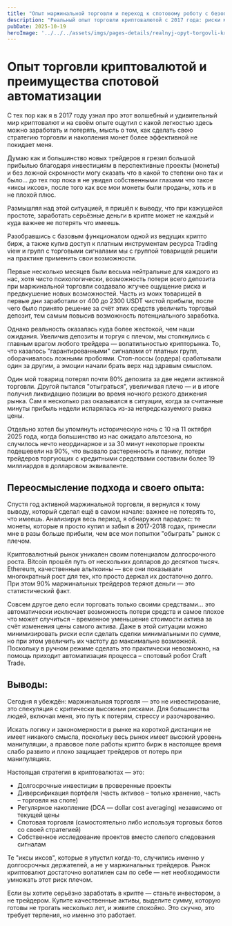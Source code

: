 ```yaml
---
title: "Опыт маржинальной торговли и переход к спотовому роботу с безопасным заработком"
description: "Реальный опыт торговли криптовалютой с 2017 года: риски маржинальной торговли, новости про падения и потери, а также эффективный способ минимизировать убытки и стабильно накапливать прибыль с помощью автоматизированного спотового робота Craft Trade."
pubDate: 2025-10-19
heroImage: '../../../assets/imgs/pages-details/realnyj-opyt-torgovli-kriptovalyutoj.webp'
---
```


<!-- [19.56, 64] -->

# Опыт торговли криптовалютой и преимущества спотовой автоматизации

С тех пор как я в 2017 году узнал про этот волшебный и удивительный мир криптовалют и на своём опыте ощутил с какой легкостью здесь можно заработать и потерять, мысль о том, как сделать свою стратегию торговли и накопления монет более эффективной не покидает меня.

Думаю как и большинство новых трейдеров я грезил большой прибылью благодаря инвестициям в перспективные проекты (монеты) и без ложной скромности могу сказать что в какой то степени оно так и было… до тех пор пока я не увидел собственными глазами что такое «иксы иксов», после того как все  мои монеты были проданы, хоть и в не плохой плюс.

Размышляя над этой ситуацией, я пришёл к выводу, что при кажущейся простоте, заработать серьёзные деньги в крипте может не каждый и куда важнее не потерять что имеешь.

Разобравшись с базовым функционалом одной из ведущих крипто бирж, а также купив доступ к платным инструментам ресурса Trading view и групп с торговыми сигналами мы с группой товарищей решили на практике применить свои возможности.

Первые несколько месяцев были весьма нейтральные для каждого из нас, хотя чисто психологически, возможность потери всего депозита при маржинальной торговли создавало жгучее ощущение риска и предвкушение новых возможностей. Часть из моих товарищей в первые дни заработали от 400 до 2300  USDT чистой прибыли, после чего было принято решение за счёт этих средств увеличить торговый депозит, тем самым повысив возможность потенциального заработка.

Однако реальность оказалась куда более жестокой, чем наши ожидания. Увеличив депозиты и торгуя с плечом, мы столкнулись с главным врагом любого трейдера — волатильностью крипторынка. То, что казалось "гарантированными" сигналами от платных групп, оборачивалось ложными пробоями. Стоп-лоссы (ордера) срабатывали один за другим, а эмоции начали брать верх над здравым смыслом.

Один мой товарищ потерял почти 80% депозита за две недели активной торговли. Другой пытался "отыграться", увеличивая плечо — и в итоге получил ликвидацию позиции во время ночного резкого движения рынка. Сам я несколько раз оказывался в ситуации, когда за считанные минуты прибыль недели испарялась из-за непредсказуемого рывка цены.

Отдельно хотел бы упомянуть историческую ночь с 10 на 11 октября 2025 года, когда большинство из нас ожидало альтсезона, но случилось нечто неординарное и за 30 минут некоторые проекты подешевели на 90%, что вызвало растеренность и панику, потери трейдеров торгующих с кредитными средствами составили более 19 миллиардов в долларовом эквиваленте.

## Переосмысление подхода и своего опыта:

Спустя год активной маржинальной торговли, я вернулся к тому выводу, который сделал ещё в самом начале: важнее не потерять то, что имеешь. Анализируя весь период, я обнаружил парадокс: те монеты, которые я просто купил и забыл в 2017-2018 годах, принесли мне в разы больше прибыли, чем все мои попытки "обыграть" рынок с плечом.

Криптовалютный рынок уникален своим потенциалом долгосрочного роста. Bitcoin прошёл путь от нескольких долларов до десятков тысяч. Ethereum, качественные альткоины — все они показывали многократный рост для тех, кто просто держал их достаточно долго. При этом 90% маржинальных трейдеров теряют деньги — это статистический факт.

Совсем другое дело если торговать только своими средствами… это автоматически исключает возможность потери средств и самое плохое что может случиться – временное уменьшение стоимости актива за счёт изменения цены самого актива. Даже в этой ситуации можно минимизировать риски если сделать сделки минимальными по сумме, но при этом увеличить их частоту до максимально возможной. Поскольку в ручном режиме сделать это практически невозможно, на помощь приходит автоматизация процесса – спотовый робот Сraft Trade.

## Выводы:

Сегодня я убеждён: маржинальная торговля — это не инвестирование, это спекуляция с критически высокими рисками. Для большинства людей, включая меня, это путь к потерям, стрессу и разочарованию.

Искать логику и закономерности в рынке на короткой дистанции не имеет никакого смысла, поскольку весь рынок имеет высокий уровень манипуляции, а правовое поле работы крипто бирж в настоящее время слабо развито и плохо защищает трейдеров от потерь при манипуляциях.

Настоящая стратегия в криптовалютах — это:

- Долгосрочные инвестиции в проверенные проекты
- Диверсификация портфеля (часть активов – только хранение, часть – торговля на споте)
- Регулярное накопление (DCA — dollar cost averaging) независимо от текущей цены
- Cпотовая торговля (самостоятельно либо используя торговых ботов со своей стратегией)
- Собственное исследование проектов вместо слепого следования сигналам

Те "иксы иксов", которые я упустил когда-то, случились именно у долгосрочных держателей, а не у маржинальных трейдеров. Рынок криптовалют достаточно волатилен сам по себе — нет необходимости умножать этот риск плечом.

Если вы хотите серьёзно заработать в крипте — станьте инвестором, а не трейдером. Купите качественные активы, выделите сумму, которую готовы не трогать несколько лет, и живите спокойно. Это скучно, это требует терпения, но именно это работает.
